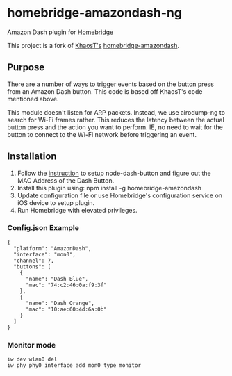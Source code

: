 # homebridge-amazondash-ng

Amazon Dash plugin for [Homebridge](https://github.com/nfarina/homebridge)

This project is a fork of [KhaosT's](https://github.com/KhaosT) [homebridge-amazondash](https://github.com/KhaosT/homebridge-amazondash).

## Purpose
There are a number of ways to trigger events based on the button press from an Amazon Dash button. This code is based off KhaosT's code mentioned above. 

This module doesn't listen for ARP packets. Instead, we use airodump-ng to search for Wi-Fi frames rather. This reduces the latency between the actual button press and the action you want to perform. IE, no need to wait for the button to connect to the Wi-Fi network before triggering an event. 

## Installation

1. Follow the [instruction](https://github.com/hortinstein/node-dash-button) to setup node-dash-button and figure out the MAC Address of the Dash Button.
2. Install this plugin using: npm install -g homebridge-amazondash
3. Update configuration file or use Homebridge's configuration service on iOS device to setup plugin.
4. Run Homebridge with elevated privileges.

### Config.json Example

	{
      "platform": "AmazonDash",
      "interface": "mon0",
      "channel": 7,
      "buttons": [
        {
          "name": "Dash Blue",
          "mac": "74:c2:46:0a:f9:3f"
        },
        {
          "name": "Dash Orange",
          "mac": "10:ae:60:4d:6a:0b"
        }
      ]
    }



### Monitor mode
```
iw dev wlan0 del
iw phy phy0 interface add mon0 type monitor
```